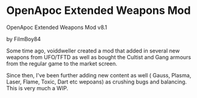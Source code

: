 # OpenApoc Extended Weapons Mod
OpenApoc Extended Weapons Mod v8.1

by FilmBoy84

  Some time ago, voiddweller created a mod that added in several new weapons from UFO/TFTD as well as bought the Cultist and Gang armours from the regular game to the market screen.

Since then, I've been further adding new content as well ( Gauss, Plasma, Laser, Flame, Toxic, Dart etc wepoans) as crushing bugs and balancing. This is very much a WIP.
